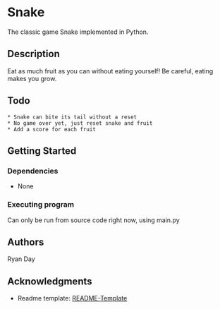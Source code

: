 # Snake

The classic game Snake implemented in Python.

## Description

Eat as much fruit as you can without eating yourself! Be careful, eating makes you grow.

## Todo
    * Snake can bite its tail without a reset
    * No game over yet, just reset snake and fruit
    * Add a score for each fruit

## Getting Started

### Dependencies

* None

### Executing program

Can only be run from source code right now, using main.py

## Authors

Ryan Day 

## Acknowledgments

* Readme template: [README-Template](https://gist.github.com/DomPizzie/7a5ff55ffa9081f2de27c315f5018afc)
